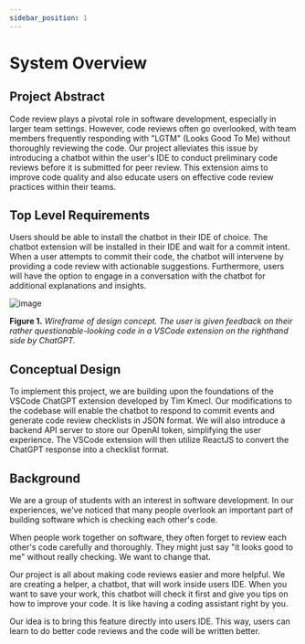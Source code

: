 ```yaml
---
sidebar_position: 1
---
```


# System Overview

## Project Abstract
Code review plays a pivotal role in software development, especially in larger team settings. However, code reviews often go overlooked, with team members frequently responding with "LGTM" (Looks Good To Me) without thoroughly reviewing the code. Our project alleviates this issue by introducing a chatbot within the user's IDE to conduct preliminary code reviews before it is submitted for peer review. This extension aims to improve code quality and also educate users on effective code review practices within their teams. 

## Top Level Requirements
Users should be able to install the chatbot in their IDE of choice. The chatbot extension will be installed in their IDE and wait for a commit intent. When a user attempts to commit their code, the chatbot will intervene by providing a code review with actionable suggestions. Furthermore, users will have the option to engage in a conversation with the chatbot for additional explanations and insights.


![image](https://github.com/Capstone-Projects-2023-Fall/project-code-review-chatbot/assets/70736675/d9edaea8-8e07-4483-8045-a454b63a07ae)

**Figure 1.** *Wireframe of design concept. The user is given feedback on their rather questionable-looking code in a VSCode extension on the righthand side by ChatGPT.*

## Conceptual Design
To implement this project, we are building upon the foundations of the VSCode ChatGPT extension developed by Tim Kmecl. Our modifications to the codebase will enable the chatbot to respond to commit events and generate code review checklists in JSON format. We will also introduce a backend API server to store our OpenAI token, simplifying the user experience. The VSCode extension will then utilize ReactJS to convert the ChatGPT response into a checklist format. 

## Background
We are a group of students with an interest in software development. In our experiences, we've noticed that many people overlook an important part of building software which is checking each other's code. 

When people work together on software, they often forget to review each other's code carefully and thoroughly. They might just say "it looks good to me" without really checking. We want to change that. 

Our project is all about making code reviews easier and more helpful. We are creating a helper, a chatbot, that will work inside users IDE. When you want to save your work, this chatbot will check it first and give you tips on how to improve your code. It is like having a coding assistant right by you. 

Our idea is to bring this feature directly into users IDE. This way, users can learn to do better code reviews and the code will be written better.
